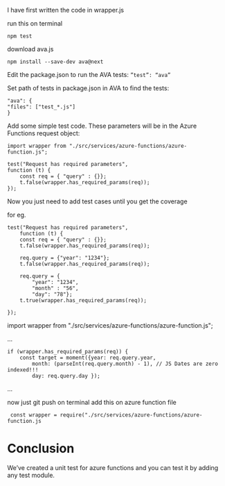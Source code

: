 I have first written the code in wrapper.js

run this on terminal 

    npm test 

download ava.js 
 
    npm install --save-dev ava@next

Edit the package.json to run the AVA tests: `”test”: “ava”`

Set path of tests in package.json in AVA to find the tests:

    "ava": {
    "files": ["test_*.js"]
    }
    
Add some simple test code. 
These parameters will be in the Azure Functions request object:

    import wrapper from "./src/services/azure-functions/azure-function.js";
 
    test("Request has required parameters", 
    function (t) {
        const req = { "query" : {}};
        t.false(wrapper.has_required_params(req));
    });
   
Now you just need to add test cases until you get the coverage

for eg.

    test("Request has required parameters", 
        function (t) {
        const req = { "query" : {}};
        t.false(wrapper.has_required_params(req));
 
        req.query = {"year": "1234"};
        t.false(wrapper.has_required_params(req));
 
        req.query = {
            "year": "1234",
            "month" : "56",
            "day": "78"};
        t.true(wrapper.has_required_params(req));        
 
    });
    
import wrapper from "./src/services/azure-functions/azure-function.js";
 
...
 
    if (wrapper.has_required_params(req)) {
        const target = moment({year: req.query.year,
            month: (parseInt(req.query.month) - 1), // JS Dates are zero indexed!!!
            day: req.query.day });
 
...

now just git push on terminal
add this on azure function file

     const wrapper = require("./src/services/azure-functions/azure-function.js
     
<h1>Conclusion</h1>

We’ve created a unit test for azure functions and you can test it by adding any test module.




    
